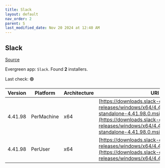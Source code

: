 ```yaml
---
title: Slack
layout: default
nav_order: 2
parent: S
last_modified_date: Nov 20 2024 at 12:40 AM
---
```


## Slack

[Source](https://slack.com/intl/en-au/help/articles/212475728-Deploy-Slack-via-Microsoft-Installer)

Evergreen app: `Slack`. Found **2** installers.

Last check: 🟢

| Version | Platform   | Architecture | URI                                                                                                                                                                                                          |
| ------- | ---------- | ------------ | ------------------------------------------------------------------------------------------------------------------------------------------------------------------------------------------------------------ |
| 4.41.98 | PerMachine | x64          | [https://downloads.slack-edge.com/desktop-releases/windows/x64/4.41.98/slack-standalone-4.41.98.0.msi](https://downloads.slack-edge.com/desktop-releases/windows/x64/4.41.98/slack-standalone-4.41.98.0.msi) |
| 4.41.98 | PerUser    | x64          | [https://downloads.slack-edge.com/desktop-releases/windows/x64/4.41.98/SlackSetup.msi](https://downloads.slack-edge.com/desktop-releases/windows/x64/4.41.98/SlackSetup.msi)                                 |
